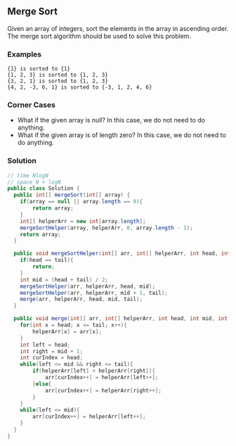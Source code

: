 ## Merge Sort
Given an array of integers, sort the elements in the array in ascending order. The merge sort algorithm should be used to solve this problem.

### Examples
```
{1} is sorted to {1}
{1, 2, 3} is sorted to {1, 2, 3}
{3, 2, 1} is sorted to {1, 2, 3}
{4, 2, -3, 6, 1} is sorted to {-3, 1, 2, 4, 6}
```

### Corner Cases

* What if the given array is null? In this case, we do not need to do anything.
* What if the given array is of length zero? In this case, we do not need to do anything.

###  Solution
```java
// time NlogN
// space N + logN
public class Solution {
  public int[] mergeSort(int[] array) {
  	if(array == null || array.length == 0){
  		return array;
  	}
  	int[] helperArr = new int[array.length];
  	mergeSortHelper(array, helperArr, 0, array.length - 1);
  	return array;
  }

  public void mergeSortHelper(int[] arr, int[] helperArr, int head, int tail){
  	if(head == tail){
  		return;
  	}
  	int mid = (head + tail) / 2;
  	mergeSortHelper(arr, helperArr, head, mid);
  	mergeSortHelper(arr, helperArr, mid + 1, tail);
  	merge(arr, helperArr, head, mid, tail);
  }

  public void merge(int[] arr, int[] helperArr, int head, int mid, int tail){
  	for(int x = head; x <= tail; x++){
  		helperArr[x] = arr[x];
  	}
  	int left = head;
  	int right = mid + 1;
  	int curIndex = head;
  	while(left <= mid && right <= tail){
  		if(helperArr[left] < helperArr[right]){
  			arr[curIndex++] = helperArr[left++];
  		}else{
  			arr[curIndex++] = helperArr[right++];
  		}
  	}
  	while(left <= mid){
  		arr[curIndex++] = helperArr[left++];
  	}
  }
}
```
